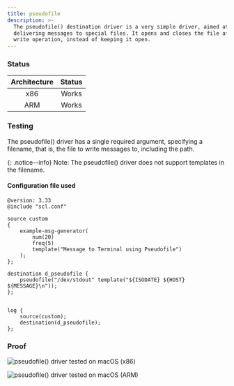 ```yaml
---
title: pseudofile
description: >-
  The pseudofile() destination driver is a very simple driver, aimed at
  delivering messages to special files. It opens and closes the file after each
  write operation, instead of keeping it open.
---
```


### Status

| Architecture | Status |
| :----------: | :----: |
|      x86     |  Works |
|      ARM     |  Works |

### Testing <a href="#testing" id="testing"></a>

The pseudofile() driver has a single required argument, specifying a filename, that is, the file to write messages to, including the path.

{: .notice--info}
Note: The pseudofile() driver does not support templates in the filename.

#### Configuration file used <a href="#configuration-file-used" id="configuration-file-used"></a>

```config
@version: 3.33
@include "scl.conf"

source custom
{
    example-msg-generator(
        num(20)
        freq(5)
        template("Message to Terminal using Pseudofile")
    );
};

destination d_pseudofile {
    pseudofile("/dev/stdout" template("${ISODATE} ${HOST} ${MESSAGE}\n"));
};


log {
    source(custom);
    destination(d_pseudofile);
};
```

### Proof

![pseudofile() driver tested on macOS (x86)](<{{dev_img_folder}}/module-support/Screenshot 2021-08-15 at 8.43.44 PM.png>)

![pseudofile() driver tested on macOS (ARM)](<{{dev_img_folder}}/module-support/Screenshot 2021-08-15 at 8.45.09 PM.png>)
